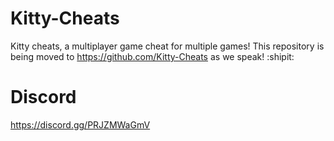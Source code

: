 # Kitty-Cheats 
Kitty cheats, a multiplayer game cheat for multiple games!
This repository is being moved to https://github.com/Kitty-Cheats as we speak! :shipit:
# Discord
https://discord.gg/PRJZMWaGmV
